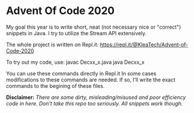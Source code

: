 # Advent Of Code 2020

My goal this year is to write short, neat (not necessary nice or "correct") snippets in Java.
I try to utilize the Stream API extensively.

The whole project is written on Repl.it:
https://repl.it/@KleaTech/Advent-of-Code-2020

To try out my code, use:
javac Decxx_x.java
java Decxx_x

You can use these commands directly in Repl.it
In some cases modifications to these commands are needed.
If so, I'll write the exact commands to the begining of these files.

**Disclaimer:**
*There are some dirty, misleading/misused and poor efficiency code in here.
Don't take this repo too seriously.
All snippets work though.*
